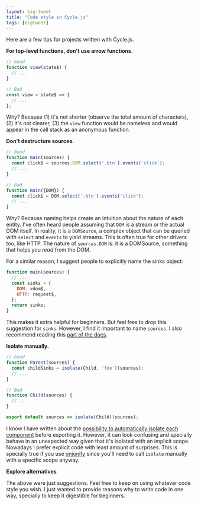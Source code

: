 ```yaml
---
layout: big-tweet
title: "Code style in Cycle.js"
tags: [bigtweet]
---
```


Here are a few tips for projects written with Cycle.js.

**For top-level functions, don't use arrow functions.**

```javascript
// Good
function view(state$) {
  // ...
}

// Bad
const view = state$ => {
  // ...
};
```

Why? Because (1) it's not shorter (observe the total amount of characters), (2) it's not clearer, (3) the `view` function would be nameless and would appear in the call stack as an anonymous function.

**Don't destructure sources.**

```javascript
// Good
function main(sources) {
  const click$ = sources.DOM.select('.btn').events('click');
  // ...
}

// Bad
function main({DOM}) {
  const click$ = DOM.select('.btn').events('click');
  // ...
}
```

Why? Because naming helps create an intuition about the nature of each entity. I've often heard people assuming that `DOM` is a stream or the actual DOM itself. In reality, it is a `DOMSource`, a complex object that can be queried with `select` and `events` to yield streams. This is often true for other drivers too, like HTTP. The nature of `sources.DOM` is: it is a DOMSource, something that helps you *read* from the DOM.

For a similar reason, I suggest people to explicitly name the sinks object:

```javascript
function main(sources) {
  // ...
  const sinks = {
    DOM: vdom$,
    HTTP: request$,
  };
  return sinks;
}
```

This makes it extra helpful for beginners. But feel free to drop this suggestion for `sinks`. However, I find it important to name `sources`. I also recommend reading this [part of the docs](https://cycle.js.org/components.html#how-to-name-sources-and-sinks).

**Isolate manually.**

```javascript
// Good
function Parent(sources) {
  const childSinks = isolate(Child, 'foo')(sources);
  // ...
}
```

```js
// Bad
function Child(sources) {
  // ...
}

export default sources => isolate(Child)(sources);
```

I know I have written about the [possibility to automatically isolate each component](https://cycle.js.org/components.html#Should-I-always-call-isolate-manually) before exporting it. However, it can look confusing and specially behave in an unexpected way given that it's isolated with an implicit scope. Nowadays I prefer explicit code with least amount of surprises. This is specially true if you use [onionify](https://github.com/staltz/cycle-onionify) since you'll need to call `isolate` manually with a specific scope anyway.

**Explore alternatives**

The above were just suggestions. Feel free to keep on using whatever code style you wish. I just wanted to provide reasons why to write code in one way, specially to keep it digestible for beginners.